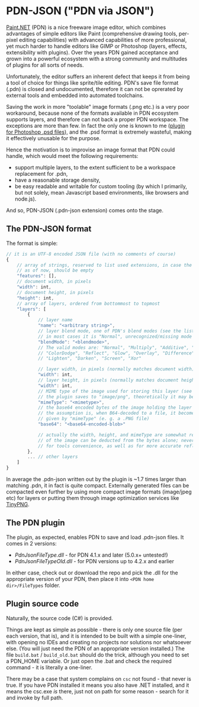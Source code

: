 # PDN-JSON ("PDN via JSON")
[Paint.NET](https://getpaint.net/) (PDN) is a nice freeware image editor, which combines advantages of simple editors like Paint (comprehensive drawing tools, per-pixel editing capabilities) with advanced capabilities of more professional, yet much harder to handle editors like GIMP or Photoshop (layers, effects, extensibility with plugins). Over the years PDN gained acceptance and grown into a powerful ecosystem with a strong community and multitudes of plugins for all sorts of needs.

Unfortunately, the editor suffers an inherent defect that keeps it from being a tool of choice for things like sprite/tile editing. PDN's save file format (.pdn) is closed and undocumented, therefore it can not be oprerated by external tools and embedded into automated toolchains.

Saving the work in more "toolable" image formats (.png etc.) is a very poor workaround, because none of the formats available in PDN ecosystem supports layers, and therefore can not back a proper PDN workspace. The exceptions are more than few. In fact the only one is known to me ([plugin for Photoshop .psd files](https://www.psdplugin.com/)), and the .psd format is extremely wasteful, making it effectively unusable for the purpose.

Hence the motivation is to improvise an image format that PDN could handle, which would meet the following requirements:
- support multiple layers, to the extent sufficient to be a workspace replacement for .pdn,
- have a reasonable storage density,
- be easy readable and writable for custom tooling (by which I primarily, but not solely, mean Javascript based environments, like browsers and node.js).

And so, PDN-JSON (.pdn-json extension) comes onto the stage.

## The PDN-JSON format

The format is simple:

```js
// it is an UTF-8 encoded JSON file (with no comments of course)
{
	// array of strings, reserved to list used extensions, in case the format ever needs any;
	// as of now, should be empty
	"features": [],
	// document width, in pixels
	"width": int,
	// document height, in pixels
	"height": int,
	// array of layers, ordered from bottommost to topmost
	"layers": [
		{
			// layer name
			"name": "<arbitrary string>",
			// layer blend mode, one of PDN's blend modes (see the list below) -
			// in most cases it is "Normal", unrecognized/missing mode also defaults to normal
			"blendMode": "<blendmode>",
			// The valid modes are: "Normal", "Multiply", "Additive", "ColorBurn",
			// "ColorDodge", "Reflect", "Glow", "Overlay", "Difference", "Negation",
			// "Lighten", "Darken", "Screen", "Xor"

			// layer width, in pixels (normally matches document width)
			"width": int,
			// layer height, in pixels (normally matches document height)
			"width": int,
			// MIME type of the image used for storing this layer (see "base64" below)
			// the plugin saves to "image/png", theoretically it may be "image/jpeg" etc.
			"mimeType": "<mimetype>",
			// the base64 encoded bytes of the image holding the layer pixel data
			// the assumption is, when B64-decoded to a file, it becomes a valid image file of type
			// given by "mimeType" (e. g. a .PNG file)
			"base64": "<base64-encoded-blob>"

			// actually the width, height, and mimeType are somewhat redundant - the type and size
			// of the image can be deducted from the bytes alone; nevertheless, these are stored
			// for tools convenience, as well as for more accurate reflection of PDN data model
		},
		... // other layers
	]
}
```

In average the .pdn-json written out by the plugin is ~1.7 times larger than matching .pdn, it in fact is quite compact. Externally generated files can be compacted even further by using more compact image formats (image/jpeg etc) for layers or putting them through image optimization services like [TinyPNG](https://tinypng.com/).

## The PDN plugin

The plugin, as expected, enables PDN to save and load .pdn-json files. It comes in 2 versions:
- *PdnJsonFileType.dll* - for PDN 4.1.x and later (5.0.x+ untested!)
- *PdnJsonFileTypeOld.dll* - for PDN versions up to 4.2.x and earlier

In either case, check out or download the repo and pick the .dll for the appropriate version of your PDN, then place it into `<PDN home dir>/FileTypes` folder.

## Plugin source code

Naturally, the source code (C#) is provided.

Things are kept as simple as possible - there is only one source file (per each version, that is), and it is intended to be built with a simple one-liner, with opening no IDEs and creating no projects nor solutions nor whatsoever else. (You will just need the PDN of an appropriate version installed.) The file `build.bat` / `build_old.bat` should do the trick, although you need to set a PDN_HOME variable. Or just open the .bat and check the required command - it is literally a one-liner.

There may be a case that system complains on `csc` not found - that never is true. If you have PDN installed it means you also have .NET installed, and it means the csc.exe _is_ there, just not on path for some reason - search for it and invoke by full path.
